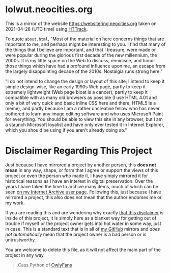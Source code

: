# lolwut.neocities.org

This is a mirror of the website https://websitering.neocities.org taken on 2021-04-28 (UTC time) using [HTTrack](https://en.wikipedia.org/wiki/HTTrack).

To quote `about.html`, "Most of the material on here concerns things that are important to me, and perhaps might be interesting to you. I find that many of the things that I believe are important, and that I treasure, were made or were popular during the glorious first decade of the new millennium, the 2000s. It is my little space on the Web to discuss, reminisce, and honor those things which have had a profound influence upon me, an escape from the largely disappointing decade of the 2010s. Nostalgia runs strong here."

"I do not intend to change the design or layout of this site; I intend to keep it simple design-wise, like an early 1990s Web page, partly to keep it extremely lightweight (Web page bloat is a cancer), partly to keep it compatible with as many old browsers as possible (I use HTML 4.01 and only a bit of very quick and basic inline CSS here and there; HTML5 is a meme), and partly because I am a rather uncreative fellow who has never bothered to learn any image editing software and who uses Microsoft Paint for everything. You should be able to view this site in any browser, but I am a staunch Microsoft loyalist and have only ever tested it in Internet Explorer, which you should be using if you aren't already doing so."

# Disclaimer Regarding This Project
Just because I have mirrored a project by another person, this **does not mean** in any way, shape, or form that I agree or support the views of this project or even the person who made it, I have simply mirrored it for historical reasons as I have an interest in digital preservation. Over the years I have taken the time to archive many items, much of which can be seen [on my Internet Archive user page](https://archive.org/details/@14jammar). Following this, just because I have mirrored a project, this also does not mean that the author endorses me or my work.

If you are reading this and are wondering why exactly [that this disclaimer](https://github.com/DynTylluan/disclaimer) is inside of this project, it is simply here as a blanket way for getting out of trouble if myself or the project owner gets into hot water in some way, just in case. This is a standard text that is in all of [my GitHub](https://github.com/DynTylluan) mirrors and _does not automatically_ mean that the project owner is a bad person or is untrustworthy.

You are welcome to delete this file, as it will not affect the main part of the project in any way.

> Cass Python of [OwlyFans](https://owly.fans)
